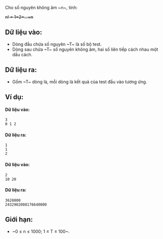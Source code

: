 Cho số nguyên không âm ~n~, tính:

~~n! = 1×2×…×n~~
## Dữ liệu vào:
- Dòng đầu chứa số nguyên ~T~ là số bộ test.
- Dòng sau chứa ~T~ số nguyên không âm, hai số liên tiếp cách nhau một dấu cách.

## Dữ liệu ra:
- Gồm ~T~ dòng là, mỗi dòng là kết quả của test đầu vào tương ứng.

## Ví dụ:
#### Dữ liệu vào:
```
3
0 1 2
```

#### Dữ liệu ra:
```
1
1
2
```

#### Dữ liệu vào:
```
2
10 20
```

#### Dữ liệu ra:
```
3628800
2432902008176640000
```

## Giới hạn:
- ~0 ≤ n ≤ 1000; 1 ≤ T ≤ 100~.